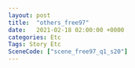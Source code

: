 ```yaml
---
layout: post
title:  "others_free97"
date:   2021-02-18 02:00:00 +0000
categories: Etc
Tags: Story Etc
SceneCode: ["scene_free97_q1_s20"]
---
```

